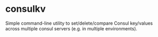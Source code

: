 # consulkv

Simple command-line utility to set/delete/compare Consul key/values across
multiple consul servers (e.g. in multiple environments).
